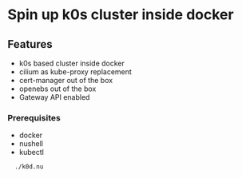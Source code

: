 # Spin up k0s cluster inside docker

## Features
- k0s based cluster inside docker
- cilium as kube-proxy replacement
- cert-manager out of the box
- openebs out of the box
- Gateway API enabled

### Prerequisites
- docker
- nushell
- kubectl

```bash
  ./k0d.nu
```

